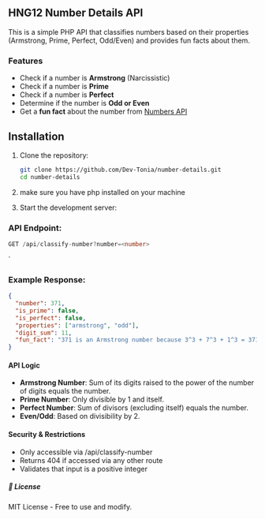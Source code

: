 ## HNG12 Number Details API

This is a simple PHP API that classifies numbers based on their properties (Armstrong, Prime, Perfect, Odd/Even) and provides fun facts about them.

### Features

- Check if a number is **Armstrong** (Narcissistic)
- Check if a number is **Prime**
- Check if a number is **Perfect**
- Determine if the number is **Odd or Even**
- Get a **fun fact** about the number from [Numbers API](http://numbersapi.com/)

## Installation

1. Clone the repository:

   ```sh
   git clone https://github.com/Dev-Tonia/number-details.git
   cd number-details
   ```

2. make sure you have php installed on your machine
3. Start the development server:

### API Endpoint:

```typescript
GET /api/classify-number?number=<number>
```

`

### Example Response:

```json
{
  "number": 371,
  "is_prime": false,
  "is_perfect": false,
  "properties": ["armstrong", "odd"],
  "digit_sum": 11,
  "fun_fact": "371 is an Armstrong number because 3^3 + 7^3 + 1^3 = 371"
}
```

#### API Logic

- **Armstrong Number**: Sum of its digits raised to the power of the number of digits equals the number.
- **Prime Number**: Only divisible by 1 and itself.
- **Perfect Number**: Sum of divisors (excluding itself) equals the number.
- **Even/Odd**: Based on divisibility by 2.

#### Security & Restrictions

- Only accessible via /api/classify-number
- Returns 404 if accessed via any other route
- Validates that input is a positive integer

##### 📄 License

MIT License - Free to use and modify.
